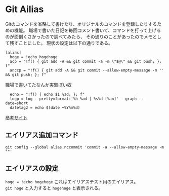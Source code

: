 # Git Ailias

Gitのコマンドを省略して書けたり、オリジナルのコマンドを登録したりするための機能。
職場で書いた日記を毎回コメント書いて、コマンドを打って上げるのが面倒くさかったので調べてみたら、
その通りのことがあったのでメモとして残すことにした。
現状の設定は以下の通りである。

```Git
[alias]
  hoge = !echo hogehoge
  acp = "!f() { git add -A && git commit -a -m \"$@\" && git push; }; f"
  anccp = "!f() { git add -A && git commit --allow-empty-message -m '' && git push; }; f"
```

職場で書いてたなんか実験ぽい奴

```Git
  echo = "!f() { echo $1 %ad; }; f"
  logp = log --pretty=format:'%h %ad | %s%d [%an]' --graph --date=short
  datetag2 = echo $(date +%Y%m%d)
```

[参考サイト](https://www.it-swarm-ja.tech/ja/git/git-add%E3%80%81commit%E3%80%81push%E3%82%B3%E3%83%9E%E3%83%B3%E3%83%89%E3%82%921%E3%81%BE%E3%81%A8%E3%82%81%E3%81%A6%E3%81%BE%E3%81%97%E3%81%9F%E3%81%8B%EF%BC%9F/1043252019/)

## エイリアス追加コマンド

```Git
git config --global alias.nccommit 'commit -a --allow-empty-message -m ""'
```

## エイリアスの設定

`hoge = !echo hogehoge`
これはエイリアステスト用のエイリアス。  
`git hoge` と入力すると `hogehoge` と表示される。
